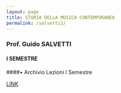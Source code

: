 ```yaml
---
layout: page
title: STORIA DELLA MUSICA CONTEMPORANEA
permalink: /salvetti1/
---
```


### Prof. Guido SALVETTI
#### I SEMESTRE



####• Archivio Lezioni I Semestre

<a href="https://www.dropbox.com/sh/y6br73u9th0kw7d/AADs-DAhC1fapFI9HceLoHJTa?dl=0" target="_blank">LINK</a>
